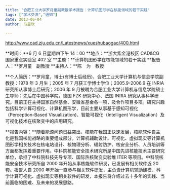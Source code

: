 ```yaml
---
title: "合肥工业大学罗月童副教授学术报告：计算机图形学在核能领域的若干实践"
tags: ["学术交流","通知"]
date: 2013-06-04
author: 马昱欣 

---
```


http://www.cad.zju.edu.cn/Latestnews/xueshubaogao/400.html

**时间：**6 月 6 日星期四下午 14：00
**地点：**浙大紫金港校区 CAD&CG 国家重点实验室 402 室
**主题：**计算机图形学在核能领域的若干实践
**报告人：**罗月童　副教授
**主持人：**陈　为　教授

**个人简历：**罗月童，博士(有博士后经历)，合肥工业大学计算机与信息学院副教授：1978 年 3 月生；2005 年 7 月获工学博士学位；2005.9-2006.9 在 INRIA 研究所从事博士后研究；2006 年 9 月被聘为合肥工业大学计算机与信息学院硕士生导师；先后在中国科学院，德国 FZK 研究中心、法国 INRIA 研究从事科学研究。目前正在主持国家自然基金、安徽省基金各一项，及合作项目多项。研究兴趣包括科学计算可视化、计算机图形学，目前主要从事基于感知可视化（Perception-Based Visualization)、智能可视化（Intelligent Visualization）及可视化技术在核聚变中的应用研究。

**报告内容：**随着能源问题日益突出，核能在我国正快速发展，核能软件自主化是我国核能战略的重要组成部分。计算机辅助设计、可视化、虚拟现实等计算机图形学相关技术在核电站设计、核物理分析、辐射防护、核安全分析、人员培训等方面都发挥着重要作用。中科院核能安全技术研究所是中国先进核能技术主要研究单位，承担了中科院科技先导专项、国际热核聚变实验堆 ITER 等项目。中科院核能安全技术研究所自 2000 年开始从事核能软件研发，已发展有相关软件近 20 套。报告人自 2000 年开始一直参与相关软件研发，主负责计算机辅助建模、科学计算可视化、虚拟现实等相关软件的研发，本报告将介绍过去十多年的实践、当前面临的困难、及未来的发展思路。
